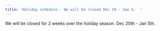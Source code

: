 ```yaml
---
title: 'Holiday schedule - We will be closed Dec 19 - Jan 5.  '
---
```

We will be closed for 2 weeks over the holiday season.  Dec 20th - Jan 5th.
